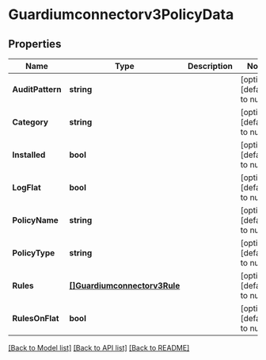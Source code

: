 # Guardiumconnectorv3PolicyData

## Properties
Name | Type | Description | Notes
------------ | ------------- | ------------- | -------------
**AuditPattern** | **string** |  | [optional] [default to null]
**Category** | **string** |  | [optional] [default to null]
**Installed** | **bool** |  | [optional] [default to null]
**LogFlat** | **bool** |  | [optional] [default to null]
**PolicyName** | **string** |  | [optional] [default to null]
**PolicyType** | **string** |  | [optional] [default to null]
**Rules** | [**[]Guardiumconnectorv3Rule**](guardiumconnectorv3Rule.md) |  | [optional] [default to null]
**RulesOnFlat** | **bool** |  | [optional] [default to null]

[[Back to Model list]](../README.md#documentation-for-models) [[Back to API list]](../README.md#documentation-for-api-endpoints) [[Back to README]](../README.md)


